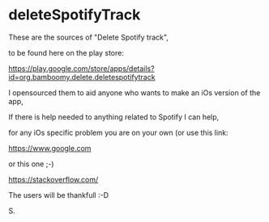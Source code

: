 # deleteSpotifyTrack

These are the sources of "Delete Spotify track",

to be found here on the play store:

https://play.google.com/store/apps/details?id=org.bamboomy.delete.deletespotifytrack

I opensourced them to aid anyone who wants to make an iOs version of the app,

If there is help needed to anything related to Spotify I can help,

for any iOs specific problem you are on your own (or use this link:

https://www.google.com

or this one ;-)

https://stackoverflow.com/

The users will be thankfull :-D

S.
